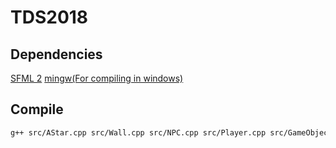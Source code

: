 # TDS2018
## Dependencies
[SFML 2](https://www.sfml-dev.org/download/sfml/2.4.2/)
[mingw\(For compiling in windows\)](https://sourceforge.net/projects/mingw-w64/files/Toolchains%20targetting%20Win32/Personal%20Builds/mingw-builds/installer/mingw-w64-install.exe/download)
## Compile
```bash
g++ src/AStar.cpp src/Wall.cpp src/NPC.cpp src/Player.cpp src/GameObject.cpp src/Global.cpp src/Main.cpp -lsfml-audio -lsfml-graphics -lsfml-window -lsfml-system -g -o build/debug/a.out
```
